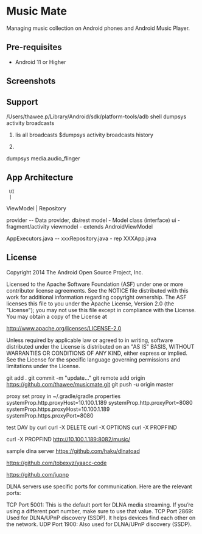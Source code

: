 Music Mate
=====================================

Managing music collection on Android phones and Android Music Player.


Pre-requisites
--------------

- Android 11 or Higher


Screenshots
-----------


Support
-------
/Users/thawee.p/Library/Android/sdk/platform-tools/adb shell dumpsys activity broadcasts

1. lis all broadcasts
$dumpsys activity broadcasts history

2. 
dumpsys media.audio_flinger

App Architecture
----------------
     UI
     | 
 ViewModel
     |
 Repository


provider -- Data provider, db/rest
model - Model class (interface)
ui - fragment/activity
viewmodel - extends AndroidViewModel

AppExecutors.java -- 
xxxRepository.java - rep
XXXApp.java


License
-------

Copyright 2014 The Android Open Source Project, Inc.

Licensed to the Apache Software Foundation (ASF) under one or more contributor
license agreements.  See the NOTICE file distributed with this work for
additional information regarding copyright ownership.  The ASF licenses this
file to you under the Apache License, Version 2.0 (the "License"); you may not
use this file except in compliance with the License.  You may obtain a copy of
the License at

  http://www.apache.org/licenses/LICENSE-2.0

Unless required by applicable law or agreed to in writing, software
distributed under the License is distributed on an "AS IS" BASIS, WITHOUT
WARRANTIES OR CONDITIONS OF ANY KIND, either express or implied.  See the
License for the specific language governing permissions and limitations under
the License.


git add .
git commit -m "update…"
git remote add origin https://github.com/thawee/musicmate.git
git push -u origin master 

proxy
set proxy in ~/.gradle/gradle.properties
systemProp.http.proxyHost=10.100.1.189
systemProp.http.proxyPort=8080
systemProp.https.proxyHost=10.100.1.189
systemProp.https.proxyPort=8080


test DAV by curl
curl -X DELETE
curl -X OPTIONS
curl -X PROPFIND 

curl -X PROPFIND  http://10.100.1.189:8082/music/

sample dlna server
https://github.com/haku/dlnatoad

https://github.com/tobexyz/yaacc-code

https://github.com/jupnp

DLNA servers use specific ports for communication. Here are the relevant ports:

TCP Port 5001: This is the default port for DLNA media streaming. If you’re using a different port number, make sure to use that value.
TCP Port 2869: Used for DLNA/UPnP discovery (SSDP). It helps devices find each other on the network.
UDP Port 1900: Also used for DLNA/UPnP discovery (SSDP).
